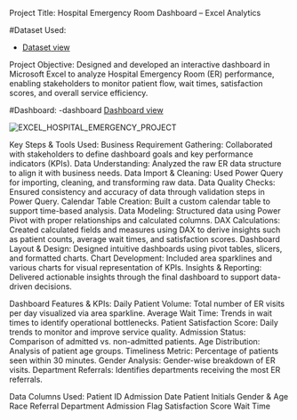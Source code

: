 Project Title:
Hospital Emergency Room Dashboard – Excel Analytics

#Dataset Used:
- <a href="https://github.com/pratiksha327/EXCEL_FILE/blob/main/Hospital%20Emergency%20Room%20Data.csv">Dataset view</a>


Project Objective:
Designed and developed an interactive dashboard in Microsoft Excel to analyze Hospital Emergency Room (ER) performance, enabling stakeholders to monitor patient flow, wait times, satisfaction scores, and overall service efficiency.

#Dashboard:
-dashboard <a href="https://github.com/pratiksha327/EXCEL_FILE/blob/main/EXCEL_HOSPITAL_EMERGENCY_PROJECT.jpg">Dashboard view</a>

![EXCEL_HOSPITAL_EMERGENCY_PROJECT](https://github.com/user-attachments/assets/db3d6a19-4fe2-4d76-a7d6-66a74bde7af7)

Key Steps & Tools Used:
Business Requirement Gathering: Collaborated with stakeholders to define dashboard goals and key performance indicators (KPIs).
Data Understanding: Analyzed the raw ER data structure to align it with business needs.
Data Import & Cleaning: Used Power Query for importing, cleaning, and transforming raw data.
Data Quality Checks: Ensured consistency and accuracy of data through validation steps in Power Query.
Calendar Table Creation: Built a custom calendar table to support time-based analysis.
Data Modeling: Structured data using Power Pivot with proper relationships and calculated columns.
DAX Calculations: Created calculated fields and measures using DAX to derive insights such as patient counts, average wait times, and satisfaction scores.
Dashboard Layout & Design: Designed intuitive dashboards using pivot tables, slicers, and formatted charts.
Chart Development: Included area sparklines and various charts for visual representation of KPIs.
Insights & Reporting: Delivered actionable insights through the final dashboard to support data-driven decisions.

Dashboard Features & KPIs:
Daily Patient Volume: Total number of ER visits per day visualized via area sparkline.
Average Wait Time: Trends in wait times to identify operational bottlenecks.
Patient Satisfaction Score: Daily trends to monitor and improve service quality.
Admission Status: Comparison of admitted vs. non-admitted patients.
Age Distribution: Analysis of patient age groups.
Timeliness Metric: Percentage of patients seen within 30 minutes.
Gender Analysis: Gender-wise breakdown of ER visits.
Department Referrals: Identifies departments receiving the most ER referrals.

Data Columns Used:
Patient ID
Admission Date
Patient Initials
Gender & Age
Race
Referral Department
Admission Flag
Satisfaction Score
Wait Time

